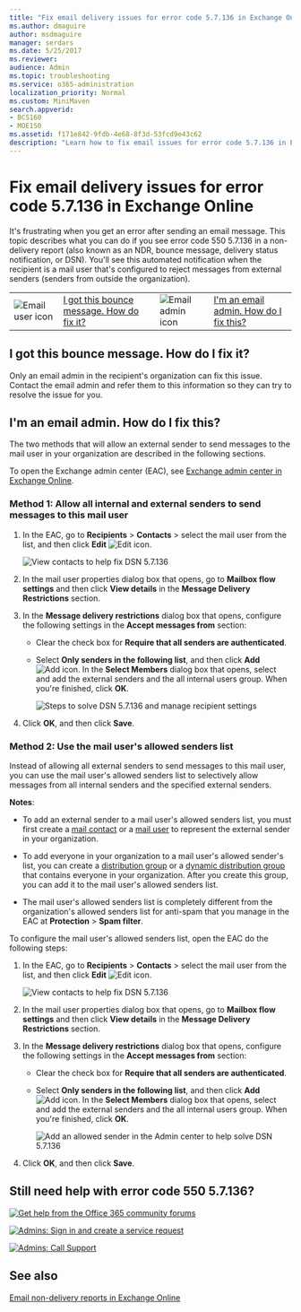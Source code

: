 ```yaml
---
title: "Fix email delivery issues for error code 5.7.136 in Exchange Online"
ms.author: dmaguire
author: msdmaguire
manager: serdars
ms.date: 5/25/2017
ms.reviewer: 
audience: Admin
ms.topic: troubleshooting
ms.service: o365-administration
localization_priority: Normal
ms.custom: MiniMaven
search.appverid:
- BCS160
- MOE150
ms.assetid: f171e842-9fdb-4e68-8f3d-53fcd9e43c62
description: "Learn how to fix email issues for error code 5.7.136 in Exchange Online (the mail user recipient is configured to reject messages from external or unauthenticated senders)."
---
```


# Fix email delivery issues for error code 5.7.136 in Exchange Online

It's frustrating when you get an error after sending an email message. This topic describes what you can do if you see error code 550 5.7.136 in a non-delivery report (also known as an NDR, bounce message, delivery status notification, or DSN). You'll see this automated notification when the recipient is a mail user that's configured to reject messages from external senders (senders from outside the organization).

|||||
|:-----|:-----|:-----|:-----|
|![Email user icon](../../media/31425afd-41a9-435e-aa85-6886277c369b.png)|[I got this bounce message. How do fix it?](#i-got-this-bounce-message-how-do-i-fix-it)|![Email admin icon](../../media/3d4c569e-b819-4a29-86b1-4b9619cf2acf.png)|[I'm an email admin. How do I fix this?](#im-an-email-admin-how-do-i-fix-this)|

## I got this bounce message. How do I fix it?

Only an email admin in the recipient's organization can fix this issue. Contact the email admin and refer them to this information so they can try to resolve the issue for you.

## I'm an email admin. How do I fix this?

The two methods that will allow an external sender to send messages to the mail user in your organization are described in the following sections.

To open the Exchange admin center (EAC), see [Exchange admin center in Exchange Online](https://docs.microsoft.com/Exchange/exchange-admin-center).

### Method 1: Allow all internal and external senders to send messages to this mail user

1. In the EAC, go to **Recipients** \> **Contacts** > select the mail user from the list, and then click **Edit** ![Edit icon](../../media/ebd260e4-3556-4fb0-b0bb-cc489773042c.gif).

   ![View contacts to help fix DSN 5.7.136](../../media/de84fb82-f697-443b-87f6-b0621dcf8a44.png)

2. In the mail user properties dialog box that opens, go to **Mailbox flow settings** and then click **View details** in the **Message Delivery Restrictions** section.

3. In the **Message delivery restrictions** dialog box that opens, configure the following settings in the **Accept messages from** section:

   - Clear the check box for **Require that all senders are authenticated**.

   - Select **Only senders in the following list**, and then click **Add** ![Add icon](../../media/8ee52980-254b-440b-99a2-18d068de62d3.gif). In the **Select Members** dialog box that opens, select and add the external senders and the all internal users group. When you're finished, click **OK**.

     ![Steps to solve DSN 5.7.136 and manage recipient settings](../../media/25299311-e399-443f-a8fd-ce225d178969.png)

4. Click **OK**, and then click **Save**.

### Method 2: Use the mail user's allowed senders list

Instead of allowing all external senders to send messages to this mail user, you can use the mail user's allowed senders list to selectively allow messages from all internal senders and the specified external senders.

**Notes**:

- To add an external sender to a mail user's allowed senders list, you must first create a [mail contact](https://docs.microsoft.com/exchange/recipients-in-exchange-online/manage-mail-contacts) or a [mail user](https://docs.microsoft.com/exchange/recipients-in-exchange-online/manage-mail-users) to represent the external sender in your organization.

- To add everyone in your organization to a mail user's allowed sender's list, you can create a [distribution group](https://docs.microsoft.com/exchange/recipients-in-exchange-online/manage-distribution-groups/manage-distribution-groups) or a [dynamic distribution group](https://docs.microsoft.com/exchange/recipients-in-exchange-online/manage-dynamic-distribution-groups/manage-dynamic-distribution-groups) that contains everyone in your organization. After you create this group, you can add it to the mail user's allowed senders list.

- The mail user's allowed senders list is completely different from the organization's allowed senders list for anti-spam that you manage in the EAC at **Protection** \> **Spam filter**.

To configure the mail user's allowed senders list, open the EAC do the following steps:

1. In the EAC, go to **Recipients** \> **Contacts** > select the mail user from the list, and then click **Edit** ![Edit icon](../../media/ebd260e4-3556-4fb0-b0bb-cc489773042c.gif).

   ![View contacts to help fix DSN 5.7.136](../../media/de84fb82-f697-443b-87f6-b0621dcf8a44.png)

2. In the mail user properties dialog box that opens, go to **Mailbox flow settings** and then click **View details** in the **Message Delivery Restrictions** section.

3. In the **Message delivery restrictions** dialog box that opens, configure the following settings in the **Accept messages from** section:

   - Clear the check box for **Require that all senders are authenticated**.

   - Select **Only senders in the following list**, and then click **Add** ![Add icon](../../media/8ee52980-254b-440b-99a2-18d068de62d3.gif). In the **Select Members** dialog box that opens, select and add the external senders and the all internal users group. When you're finished, click **OK**.

     ![Add an allowed sender in the Admin center to help solve DSN 5.7.136](../../media/7306dda2-69dc-4d47-9d40-0fffaea881d6.png)

4. Click **OK**, and then click **Save**.

## Still need help with error code 550 5.7.136?

[![Get help from the Office 365 community forums](../../media/12a746cc-184b-4288-908c-f718ce9c4ba5.png)](https://go.microsoft.com/fwlink/p/?LinkId=518605)

[![Admins: Sign in and create a service request](../../media/10862798-181d-47a5-ae4f-3f8d5a2874d4.png)](https://go.microsoft.com/fwlink/p/?LinkId=519124)

[![Admins: Call Support](../../media/9f262e67-e8c9-4fc0-85c2-b3f4cfbc064e.png)](https://go.microsoft.com/fwlink/p/?LinkID=518322)

## See also

[Email non-delivery reports in Exchange Online](non-delivery-reports-in-exchange-online.md)
